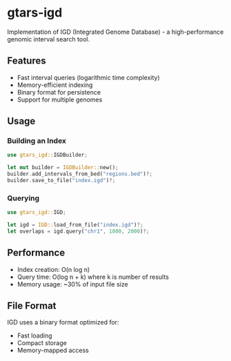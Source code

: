 # gtars-igd

Implementation of IGD (Integrated Genome Database) - a high-performance genomic interval search tool.

## Features

- Fast interval queries (logarithmic time complexity)
- Memory-efficient indexing
- Binary format for persistence
- Support for multiple genomes

## Usage

### Building an Index
```rust
use gtars_igd::IGDBuilder;

let mut builder = IGDBuilder::new();
builder.add_intervals_from_bed("regions.bed")?;
builder.save_to_file("index.igd")?;
```

### Querying
```rust
use gtars_igd::IGD;

let igd = IGD::load_from_file("index.igd")?;
let overlaps = igd.query("chr1", 1000, 2000)?;
```

## Performance

- Index creation: O(n log n)
- Query time: O(log n + k) where k is number of results
- Memory usage: ~30% of input file size

## File Format

IGD uses a binary format optimized for:

- Fast loading
- Compact storage
- Memory-mapped access
